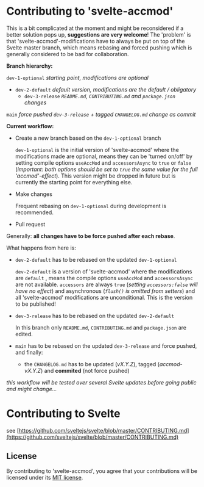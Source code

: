 # Contributing to 'svelte-accmod'

This is a bit complicated at the moment and might be reconsidered if a better solution pops up, **suggestions are very welcome**! The 'problem' is that 'svelte-accmod'-modifications have to always be put on top of the Svelte master branch, which means rebasing and forced pushing which is generally considered to be bad for collaboration.

**Branch hierarchy:**

`dev-1-optional` 
*starting point, modifications are optional*

- `dev-2-default` 
  *default version, modifications are the default / obligatory*
  - `dev-3-release` 
    *`README.md`, `CONTRIBUTING.md`  and `package.json`  changes*

`main` 
*force pushed `dev-3-release` + tagged `CHANGELOG.md` change as commit*



**Current workflow:**

- Create a new branch based on the `dev-1-optional` branch

  `dev-1-optional`  is the initial version of 'svelte-accmod' where the modifications made are optional, means they can be 'turned on/off' by setting compile options `useAccMod` and `accessorsAsync` to `true` or `false` (*important: both options should be set to `true` the same value for the full 'accmod'-effect*). This version might be dropped in future but is currently the starting point for everything else.

- Make changes

  Frequent rebasing on `dev-1-optional`  during development is recommended.

- Pull request

Generally: **all changes have to be force pushed after each rebase**.

What happens from here is:

- `dev-2-default`  has to be rebased on the updated `dev-1-optional`

  `dev-2-default` is a version of 'svelte-accmod' where the modifications are `default` , means the compile options `useAccMod` and `accessorsAsync` are not available. `accessors` are always `true` (*setting `accessors:false` will have no effect*) and asynchronous (*`flush()` is omitted from setters*) and all 'svelte-accmod' modifications are unconditional. This is the version to be published!

- `dev-3-release` has to be rebased on the updated `dev-2-default`

  In this branch only `README.md`, `CONTRIBUTING.md`  and `package.json`  are edited.

- `main` has to be rebased on the updated `dev-3-release` and force pushed, and finally:

  -  the `CHANGELOG.md` has to be updated (*vX.Y.Z*), tagged (*accmod-vX.Y.Z*) and **commited** (not force pushed)

  

*this workflow will be tested over several Svelte updates before going public and might change...*



# Contributing to Svelte

see [https://github.com/sveltejs/svelte/blob/master/CONTRIBUTING.md](https://github.com/sveltejs/svelte/blob/master/CONTRIBUTING.md)

## License


By contributing to 'svelte-accmod', you agree that your contributions will be licensed under its [MIT license](https://github.com/vatro/svelte-accmod/blob/main/LICENSE.md).


